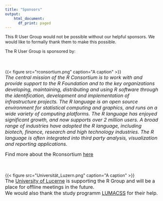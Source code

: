 ```yaml
---
title: "Sponsors"
output: 
    html_document: 
      df_print: paged
---
```




This R User Group would not be possible without our helpful sponsors. We would like to formally thank them to make this possible. 

The R User Group is sponsored by:
<br>
<br>
<br>
<br>
{{< figure src="rconsortium.png" caption="A caption" >}}
<br>
<font size = "3"> *The central mission of the R Consortium is to work with and provide support to the R Foundation and to the key organizations developing, maintaining, distributing and using R software through the identification, development and implementation of infrastructure projects.
The R language is an open source environment for statistical computing and graphics, and runs on a wide variety of computing platforms. The R language has enjoyed significant growth, and now supports over 2 million users. A broad range of industries have adopted the R language, including biotech, finance, research and high technology industries. The R language is often integrated into third party analysis, visualization and reporting applications.* 

Find more about the Rconsortium [here](https://www.r-consortium.org/)</font>
<br> 
<br> 
<br>   
{{< figure src="Universität_Luzern.png" caption="A caption" >}}
<br>
<font size = "3">The [University of Lucerne](https://www.unilu.ch/) is supporting the R Group and will be a place for offline meetings in the future.<br>
We would also thank the study programm [LUMACSS](https://www.unilu.ch/index.php?id=9375&L=1&no_cache=1#c77821) for their help. </font>



